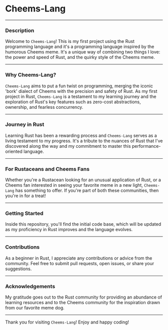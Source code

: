 # Cheems-Lang

---

### Description

Welcome to `Cheems-Lang`! This is my first project using the Rust programming language and it's a programming language inspired by the humorous Cheems meme. It's a unique way of combining two things I love: the power and speed of Rust, and the quirky style of the Cheems meme.

---

### Why Cheems-Lang?

`Cheems-Lang` aims to put a fun twist on programming, merging the iconic 'bork' dialect of Cheems with the precision and safety of Rust. As my first project in Rust, `Cheems-Lang` is a testament to my learning journey and the exploration of Rust's key features such as zero-cost abstractions, ownership, and fearless concurrency.

---

### Journey in Rust

Learning Rust has been a rewarding process and `Cheems-Lang` serves as a living testament to my progress. It's a tribute to the nuances of Rust that I've discovered along the way and my commitment to master this performance-oriented language. 

---

### For Rustaceans and Cheems Fans

Whether you're a Rustacean looking for an unusual application of Rust, or a Cheems fan interested in seeing your favorite meme in a new light, `Cheems-Lang` has something to offer. If you're part of both these communities, then you're in for a treat!

---

### Getting Started

Inside this repository, you'll find the initial code base, which will be updated as my proficiency in Rust improves and the language evolves.

---

### Contributions

As a beginner in Rust, I appreciate any contributions or advice from the community. Feel free to submit pull requests, open issues, or share your suggestions.

---

### Acknowledgements

My gratitude goes out to the Rust community for providing an abundance of learning resources and to the Cheems community for the inspiration drawn from our favorite meme dog.

---

Thank you for visiting `Cheems-Lang`! Enjoy and happy coding! 
